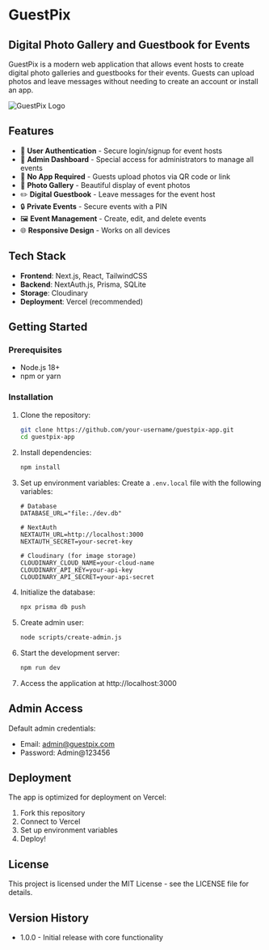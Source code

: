 # GuestPix

## Digital Photo Gallery and Guestbook for Events

GuestPix is a modern web application that allows event hosts to create digital photo galleries and guestbooks for their events. Guests can upload photos and leave messages without needing to create an account or install an app.

![GuestPix Logo](public/logo.png)

## Features

- 🔐 **User Authentication** - Secure login/signup for event hosts
- 👑 **Admin Dashboard** - Special access for administrators to manage all events
- 📱 **No App Required** - Guests upload photos via QR code or link
- 📸 **Photo Gallery** - Beautiful display of event photos
- ✏️ **Digital Guestbook** - Leave messages for the event host
- 🔒 **Private Events** - Secure events with a PIN
- 🖼️ **Event Management** - Create, edit, and delete events
- 🌐 **Responsive Design** - Works on all devices

## Tech Stack

- **Frontend**: Next.js, React, TailwindCSS
- **Backend**: NextAuth.js, Prisma, SQLite
- **Storage**: Cloudinary
- **Deployment**: Vercel (recommended)

## Getting Started

### Prerequisites

- Node.js 18+
- npm or yarn

### Installation

1. Clone the repository:
   ```bash
   git clone https://github.com/your-username/guestpix-app.git
   cd guestpix-app
   ```

2. Install dependencies:
   ```bash
   npm install
   ```

3. Set up environment variables:
   Create a `.env.local` file with the following variables:
   ```
   # Database
   DATABASE_URL="file:./dev.db"
   
   # NextAuth
   NEXTAUTH_URL=http://localhost:3000
   NEXTAUTH_SECRET=your-secret-key
   
   # Cloudinary (for image storage)
   CLOUDINARY_CLOUD_NAME=your-cloud-name
   CLOUDINARY_API_KEY=your-api-key
   CLOUDINARY_API_SECRET=your-api-secret
   ```

4. Initialize the database:
   ```bash
   npx prisma db push
   ```

5. Create admin user:
   ```bash
   node scripts/create-admin.js
   ```

6. Start the development server:
   ```bash
   npm run dev
   ```

7. Access the application at http://localhost:3000

## Admin Access

Default admin credentials:
- Email: admin@guestpix.com
- Password: Admin@123456

## Deployment

The app is optimized for deployment on Vercel:

1. Fork this repository
2. Connect to Vercel
3. Set up environment variables
4. Deploy!

## License

This project is licensed under the MIT License - see the LICENSE file for details.

## Version History

- 1.0.0 - Initial release with core functionality
